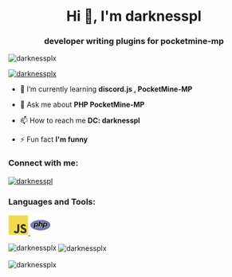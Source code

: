 <h1 align="center">Hi 👋, I'm darknesspl</h1>
<h3 align="center">developer writing plugins for pocketmine-mp</h3>

<p align="left"> <img src="https://komarev.com/ghpvc/?username=darknessplx&label=Profile%20views&color=0e75b6&style=flat" alt="darknessplx" /> </p>

<p align="left"> <a href="https://github.com/ryo-ma/github-profile-trophy"><img src="https://github-profile-trophy.vercel.app/?username=darknessplx" alt="darknessplx" /></a> </p>

- 🌱 I’m currently learning **discord.js , PocketMine-MP**

- 💬 Ask me about **PHP PocketMine-MP**

- 📫 How to reach me **DC: darknesspl**

- ⚡ Fun fact **I'm funny**

<h3 align="left">Connect with me:</h3>
<p align="left">
<a href="https://discord.gg/darknesspl" target="blank"><img align="center" src="https://raw.githubusercontent.com/rahuldkjain/github-profile-readme-generator/master/src/images/icons/Social/discord.svg" alt="darknesspl" height="30" width="40" /></a>
</p>

<h3 align="left">Languages and Tools:</h3>
<p align="left"> <a href="https://developer.mozilla.org/en-US/docs/Web/JavaScript" target="_blank" rel="noreferrer"> <img src="https://raw.githubusercontent.com/devicons/devicon/master/icons/javascript/javascript-original.svg" alt="javascript" width="40" height="40"/> </a> <a href="https://www.php.net" target="_blank" rel="noreferrer"> <img src="https://raw.githubusercontent.com/devicons/devicon/master/icons/php/php-original.svg" alt="php" width="40" height="40"/> </a> </p>

<p><img align="left" src="https://github-readme-stats.vercel.app/api/top-langs?username=darknessplx&show_icons=true&locale=en&layout=compact" alt="darknessplx" /></p>

<p>&nbsp;<img align="center" src="https://github-readme-stats.vercel.app/api?username=darknessplx&show_icons=true&locale=en" alt="darknessplx" /></p>

<p><img align="center" src="https://github-readme-streak-stats.herokuapp.com/?user=darknessplx&" alt="darknessplx" /></p>
